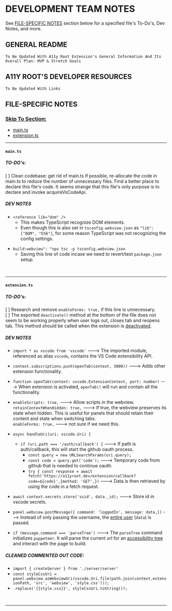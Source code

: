 # **DEVELOPMENT TEAM NOTES**

See [FILE-SPECIFIC NOTES](#file-specific-notes) section below for a specified file's To-Do's, Dev Notes, and more.

<!-- --------------------------------- General README Notes --------------------------------- -->

## **GENERAL README**

`To Be Updated With A11y Root Extension's General Information And Its Overall Plan: MVP & Stretch Goals`

<!-- ---------------------------- A11y Root's Developer Resources ---------------------------- -->

## **A11Y ROOT'S DEVELOPER RESOURCES**

`To Be Updated With Links`

<!-- ---------------------------------- File-Specific Notes ---------------------------------- -->

## **FILE-SPECIFIC NOTES**

### <ins>Skip To Section:</ins>

- [main.ts](#maints)
- [extension.ts](#extensionts)

<hr/>

<!-- ------------------------- main.ts ------------------------- -->

#### **`main.ts`**

##### **_TO-DO's:_**

[ ] Clean codebase: get rid of main.ts
If possible, re-allocate the code in main.ts to reduce the number of unnecessary files.
Find a better place to declare this file's code. It seems strange that this file's only purpose is to declare and invoke acquireVsCodeApi.

##### **_DEV NOTES_**

- `<reference lib="dom" />`
  - This makes TypeScript recognize DOM elements.
  - Even though this is also set in `tsconfig.webview.json` as `"lib": ["DOM", "ES6"]`, for some reason TypeScript was not recognizing the config settings.

* `build:webview": "npx tsc -p tsconfig.webview.json`
  - Saving this line of code incase we need to revert/test `package.json` setup.

<br/>

<hr/>

<!-- ---------------------- extension.ts ---------------------- -->

#### **`extension.ts`**

##### **_TO-DO's:_**

[ ] Research and remove `enableForms: true,` if this line is unnecessary.
<br/>
[ ] The exported `deactivate()` method at the bottom of the file does not seem to be working properly when user logs out, closes tab and reopens tab. This method should be called when the extension is <ins>deactivated</ins>.

##### **_DEV NOTES_**

- `import * as vscode from 'vscode'` ---> The imported module, referenced as alias `vscode`, contains the VS Code extensibility API.

- `context.subscriptions.push(openTab(context, 3000))` ---> Adds other extension functionality.

- `function openTab(context: vscode.ExtensionContext, port: number)` ---> When extension is activated, `openTab()` will run and contain all the functionality.

- `enableScripts: true,` ---> Allow scripts in the webview.
  <br/>
  `retainContextWhenHidden: true,` ---> If true, the webview preserves its state when hidden. This is useful for panels that should retain their content and state when switching tabs.
  <br/>
  `enableForms: true,` ---> not sure if we need this.

- `async handleUri(uri: vscode.Uri) {`

  - `if (uri.path === '/auth/callback') {` ---> If path is auth/callback, this will start the github oauth process.
    - `const query = new URLSearchParams(uri.query);`
    - `const code = query.get('code');` ---> Temporary code from github that is needed to continue oauth.
    - `try { const response = await fetch('https://a11yroot.dev/extension/callback?code=${code}',{method: 'GET',})` ---> Data is then retrieved by using the code in a fetch request.

- `await context.secrets.store('ssid', data._id);` ---> Store id in vscode secrets.

- `panel.webview.postMessage({ command: 'loggedIn', message: data,})` ---> Instead of only passing the username, the <ins>entire user</ins> (`data`) is passed.

- `if (message.command === 'parseTree')` ---> The `parseTree` command initializes `puppeteer`. It will parse the current url for an <ins>accessibility tree</ins> and interact with the page to build.

##### **_CLEANED COMMENTED OUT CODE:_**

- `import { createServer } from './server/server'`
- `const styleCssUri = panel.webview.asWebviewUri(vscode.Uri.file(path.join(context.extensionPath, 'src', 'webview', 'style.css')));`
- `.replace('{{style.css}}', styleCssUri.toString());`

<br/>
<hr/>
